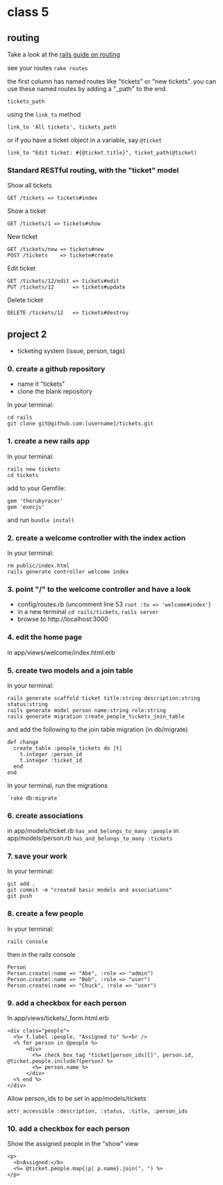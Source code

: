 # class 5

## routing

Take a look at the [rails guide on routing](http://guides.rubyonrails.org/routing.html#crud-verbs-and-actions)

see your routes `rake routes`

the first column has named routes like "tickets" or "new tickets". you can use these named routes by adding a "_path" to the end.

`tickets_path`

using the `link_to` method

`link_to 'All tickets', tickets_path`

or if you have a ticket object in a variable, say `@ticket`

`link_to "Edit ticket: #{@ticket.title}", ticket_path(@ticket)`

### Standard RESTful routing, with the "ticket" model

Show all tickets

    GET /tickets => tickets#index

Show a ticket

    GET /tickets/1 => tickets#show

New ticket

    GET /tickets/new => tickets#new
    POST /tickets    => tickete#create

Edit ticket

    GET /tickets/12/edit => tickets#edit
    PUT /tickets/12      => tickets#update

Delete ticket

    DELETE /tickets/12   => tickets#destroy

## project 2

* ticketing system (issue, person, tags)

### 0. create a github repository

* name it "tickets"
* clone the blank repository

In your terminal:

    cd rails
    git clone git@github.com:[username]/tickets.git

### 1. create a new rails app

In your terminal:

    rails new tickets
    cd tickets

add to your Gemfile:

    gem 'therubyracer'
    gem 'execjs'

and run `bundle install`

### 2. create a welcome controller with the index action

In your terminal:

    rm public/index.html
    rails generate controller welcome index

### 3. point "/" to the welcome controller and have a look

* config/routes.rb (uncomment line 53 `root :to => 'welcome#index'`)
* in a new terminal `cd rails/tickets`, `rails server`
* browse to http://localhost:3000

### 4. edit the home page

in app/views/welcome/index.html.erb

### 5. create two models and a join table

In your terminal:

    rails generate scaffold ticket title:string description:string status:string
    rails generate model person name:string role:string
    rails generate migration create_people_tickets_join_table

and add the following to the join table migration (in db/migrate)

    def change
      create_table :people_tickets do |t|
        t.integer :person_id
        t.integer :ticket_id
      end
    end

In your terminal, run the migrations

    `rake db:migrate`

### 6. create associations

in app/models/ticket.rb `has_and_belongs_to_many :people`
in app/models/person.rb `has_and_belongs_to_many :tickets`

### 7. save your work

In your terminal:

    git add .
    git commit -m "created basic models and associations"
    git push

### 8. create a few people

In your terminal:

    rails console

then in the rails console

    Person
    Person.create(:name => "Abe", :role => "admin")
    Person.create(:name => "Bob", :role => "user")
    Person.create(:name => "Chuck", :role => "user")

### 9. add a checkbox for each person

In app/views/tickets/_form.html.erb

    <div class="people">
      <%= f.label :people, "Assigned to" %><br />
      <% for person in @people %>
          <div>
            <%= check_box_tag "ticket[person_ids][]", person.id, @ticket.people.include?(person) %>
            <%= person.name %>
          </div>
      <% end %>
    </div>

Allow person_ids to be set in app/models/tickets

    attr_accessible :description, :status, :title, :person_ids

### 10. add a checkbox for each person

Show the assigned people in the "show" view

    <p>
      <b>Assigned:</b>
      <%= @ticket.people.map{|p| p.name}.join(", ") %>
    </p>